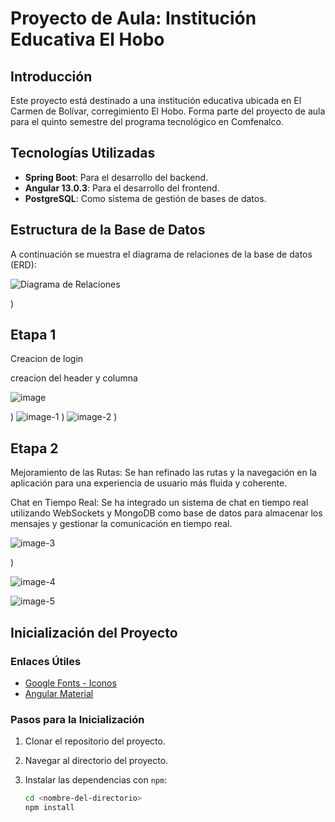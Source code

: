 # Proyecto de Aula: Institución Educativa El Hobo

## Introducción

Este proyecto está destinado a una institución educativa ubicada en El Carmen de Bolívar, corregimiento El Hobo. Forma parte del proyecto de aula para el quinto semestre del programa tecnológico en Comfenalco.

## Tecnologías Utilizadas

- **Spring Boot**: Para el desarrollo del backend.
- **Angular 13.0.3**: Para el desarrollo del frontend.
- **PostgreSQL**: Como sistema de gestión de bases de datos.

## Estructura de la Base de Datos

A continuación se muestra el diagrama de relaciones de la base de datos (ERD):

![Diagrama de Relaciones](https://github.com/user-attachments/assets/3434e7ef-b768-42d8-bbb0-7be06b31a163)

)

## Etapa 1 

Creacion de login

creacion del header y columna 

![image](https://github.com/user-attachments/assets/1d577462-e3ef-487f-bc86-b4943ae4449a)

)
![image-1](https://github.com/user-attachments/assets/f08e4402-1512-451a-8d6c-4e8eaf6950ea)
)
![image-2](https://github.com/user-attachments/assets/033efc0e-0cd8-47b5-b0e5-4c6833cf3258)
)

## Etapa 2



Mejoramiento de las Rutas: Se han refinado las rutas y la navegación en la aplicación para una experiencia de usuario más fluida y coherente.

Chat en Tiempo Real: Se ha integrado un sistema de chat en tiempo real utilizando WebSockets y MongoDB como base de datos para almacenar los mensajes y gestionar la comunicación en tiempo real.

![image-3](https://github.com/user-attachments/assets/de6b66ce-555c-4edf-a6d7-a002a5657a95)

)


![image-4](https://github.com/user-attachments/assets/ec0a765b-160b-4be9-bd53-10b894311a2e)

![image-5](https://github.com/user-attachments/assets/308422b3-a353-408b-a556-38e0096f7cb0)



## Inicialización del Proyecto

### Enlaces Útiles

- [Google Fonts - Iconos](https://fonts.google.com/icons)
- [Angular Material](https://material.angular.io/)

### Pasos para la Inicialización

1. Clonar el repositorio del proyecto.
2. Navegar al directorio del proyecto.
3. Instalar las dependencias con `npm`:

   ```bash
   cd <nombre-del-directorio>
   npm install
